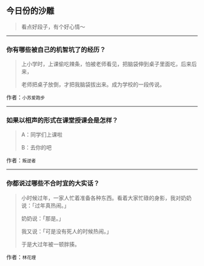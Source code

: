 ## 今日份的沙雕

> 看点好段子，有个好心情～


 
---

### 你有哪些被自己的机智坑了的经历？

> 上小学时，上课偷吃辣条，怕被老师看见，把脑袋伸到桌子里面吃，后来后来，
> 
> 老师把桌子放倒，才把我脑袋拔出来。成为学校的一段传说。


作者：`小苏爱跑步`

---

### 如果以相声的形式在课堂授课会是怎样？

> A：同学们上课啦
> 
> B：去你的吧


作者：`叛逆者`

---

### 你都说过哪些不合时宜的大实话？

> 小时候过年，一家人忙着准备各种东西。看着大家忙碌的身影，我对奶奶说：「过年真热闹。」
> 
> 奶奶说：「那是。」
> 
> 我又说：「可是没有死人的时候热闹。」
> 
> 于是大过年被一顿胖揍。


作者：`林花理`